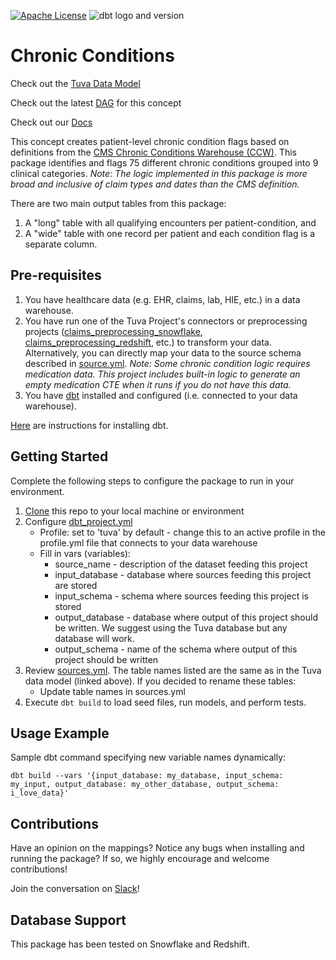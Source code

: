 [![Apache License](https://img.shields.io/badge/License-Apache%202.0-blue.svg)](https://opensource.org/licenses/Apache-2.0) ![dbt logo and version](https://img.shields.io/static/v1?logo=dbt&label=dbt-version&message=1.x&color=orange)

# Chronic Conditions

Check out the [Tuva Data Model](https://docs.google.com/spreadsheets/d/1NuMEhcx6D6MSyZEQ6yk0LWU0HLvaeVma8S-5zhOnbcE/edit#gid=1991587675)

Check out the latest [DAG](https://tuva-health.github.io/chronic_conditions/#!/overview?g_v=1) for this concept

Check out our [Docs](http://thetuvaproject.com/)

This concept creates patient-level chronic condition flags based on definitions from the [CMS Chronic Conditions Warehouse (CCW)](https://www2.ccwdata.org/web/guest/condition-categories). This package identifies and flags 75 different chronic conditions grouped into 9 clinical categories. _Note: The logic implemented in this package is more broad and inclusive of claim types and dates than the CMS definition._

There are two main output tables from this package:
1) A "long" table with all qualifying encounters per patient-condition, and 
2) A "wide" table with one record per patient and each condition flag is a separate column.

## Pre-requisites
1. You have healthcare data (e.g. EHR, claims, lab, HIE, etc.) in a data warehouse.
2. You have run one of the Tuva Project's connectors or preprocessing projects ([claims_preprocessing_snowflake](https://github.com/tuva-health/claims_preprocessing_snowflake), [claims_preprocessing_redshift](https://github.com/tuva-health/claims_preprocessing_redshift), etc.) to transform your data. Alternatively, you can directly map your data to the source schema described in [source.yml](models/source.yml). _Note: Some chronic condition logic requires medication data. This project includes built-in logic to generate an empty medication CTE when it runs if you do not have this data._ 
3. You have [dbt](https://www.getdbt.com/) installed and configured (i.e. connected to your data warehouse).

[Here](https://docs.getdbt.com/dbt-cli/installation) are instructions for installing dbt.

## Getting Started
Complete the following steps to configure the package to run in your environment.

1. [Clone](https://docs.github.com/en/repositories/creating-and-managing-repositories/cloning-a-repository) this repo to your local machine or environment
2. Configure [dbt_project.yml](/dbt_project.yml)
    - Profile: set to 'tuva' by default - change this to an active profile in the profile.yml file that connects to your data warehouse 
    - Fill in vars (variables):
      - source_name - description of the dataset feeding this project 
      - input_database - database where sources feeding this project are stored 
      - input_schema - schema where sources feeding this project is stored 
      - output_database - database where output of this project should be written. We suggest using the Tuva database but any database will work. 
      - output_schema - name of the schema where output of this project should be written
3. Review [sources.yml](models/sources.yml). The table names listed are the same as in the Tuva data model (linked above).  If you decided to rename these tables:
    - Update table names in sources.yml
4. Execute `dbt build` to load seed files, run models, and perform tests.

## Usage Example
Sample dbt command specifying new variable names dynamically:

```
dbt build --vars '{input_database: my_database, input_schema: my_input, output_database: my_other_database, output_schema: i_love_data}'
```

## Contributions
Have an opinion on the mappings? Notice any bugs when installing and running the package? 
If so, we highly encourage and welcome contributions!

Join the conversation on [Slack](https://tuvahealth.slack.com/ssb/redirect#/shared-invite/email)!

## Database Support
This package has been tested on Snowflake and Redshift.

